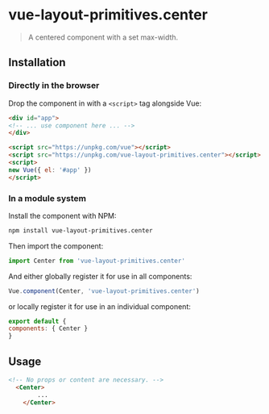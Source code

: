 # vue-layout-primitives.center

> A centered component with a set max-width.

## Installation

### Directly in the browser

Drop the component in with a `<script>` tag alongside Vue:

```html
<div id="app">
<!-- ... use component here ... -->
</div>

<script src="https://unpkg.com/vue"></script>
<script src="https://unpkg.com/vue-layout-primitives.center"></script>
<script>
new Vue({ el: '#app' })
</script>
```

### In a module system

Install the component with NPM:

```bash
npm install vue-layout-primitives.center
```

Then import the component:

```js
import Center from 'vue-layout-primitives.center'
```

And either globally register it for use in all components:

```js
Vue.component(Center, 'vue-layout-primitives.center')
```

or locally register it for use in an individual component:

```js
export default {
components: { Center }
}
```

## Usage

```html
<!-- No props or content are necessary. -->
  <Center>
		...
	</Center>
```
